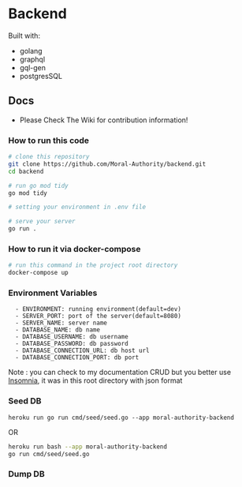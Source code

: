 # Backend
Built with:
- golang
- graphql
- gql-gen
- postgresSQL

## Docs
- Please Check The Wiki for contribution information! 

### How to run this code
```bash
# clone this repository
git clone https://github.com/Moral-Authority/backend.git
cd backend

# run go mod tidy
go mod tidy

# setting your environment in .env file

# serve your server
go run .
```

### How to run it via docker-compose

```bash
# run this command in the project root directory
docker-compose up
```

### Environment Variables
      - ENVIRONMENT: running environment(default=dev)
      - SERVER_PORT: port of the server(default=8080)
      - SERVER_NAME: server name
      - DATABASE_NAME: db name
      - DATABASE_USERNAME: db username
      - DATABASE_PASSWORD: db password
      - DATABASE_CONNECTION_URL: db host url
      - DATABASE_CONNECTION_PORT: db port

Note : you can check to my documentation CRUD but you better use [Insomnia](https://insomnia.rest/), it was in this root directory with json format


### Seed DB

`heroku run go run cmd/seed/seed.go --app moral-authority-backend `

OR 

```bash
heroku run bash --app moral-authority-backend
go run cmd/seed/seed.go
```

### Dump DB